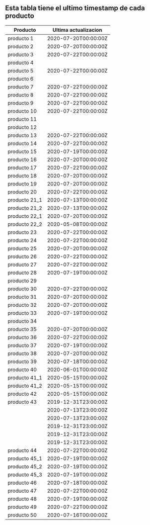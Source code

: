 ## Esta tabla tiene el ultimo timestamp de cada producto
|Producto|Ultima actualizacion |
|------ |------ |
|producto 1|2020-07-20T00:00:00Z|
|producto 2|2020-07-20T00:00:00Z|
|producto 3|2020-07-22T00:00:00Z|
|producto 4|
|producto 5|2020-07-22T00:00:00Z|
|producto 6|
|producto 7|2020-07-22T00:00:00Z|
|producto 8|2020-07-22T00:00:00Z|
|producto 9|2020-07-22T00:00:00Z|
|producto 10|2020-07-22T00:00:00Z|
|producto 11|
|producto 12|
|producto 13|2020-07-22T00:00:00Z|
|producto 14|2020-07-22T00:00:00Z|
|producto 15|2020-07-19T00:00:00Z|
|producto 16|2020-07-20T00:00:00Z|
|producto 17|2020-07-22T00:00:00Z|
|producto 18|2020-07-20T00:00:00Z|
|producto 19|2020-07-20T00:00:00Z|
|producto 20|2020-07-22T00:00:00Z|
|producto 21_1|2020-07-13T00:00:00Z|
|producto 21_2|2020-07-13T00:00:00Z|
|producto 22_1|2020-07-20T00:00:00Z|
|producto 22_2|2020-05-08T00:00:00Z|
|producto 23|2020-07-22T00:00:00Z|
|producto 24|2020-07-22T00:00:00Z|
|producto 25|2020-07-20T00:00:00Z|
|producto 26|2020-07-22T00:00:00Z|
|producto 27|2020-07-22T00:00:00Z|
|producto 28|2020-07-19T00:00:00Z|
|producto 29|
|producto 30|2020-07-22T00:00:00Z|
|producto 31|2020-07-20T00:00:00Z|
|producto 32|2020-07-20T00:00:00Z|
|producto 33|2020-07-19T00:00:00Z|
|producto 34|
|producto 35|2020-07-20T00:00:00Z|
|producto 36|2020-07-22T00:00:00Z|
|producto 37|2020-07-19T00:00:00Z|
|producto 38|2020-07-20T00:00:00Z|
|producto 39|2020-07-18T00:00:00Z|
|producto 40|2020-06-01T00:00:00Z|
|producto 41_1|2020-05-15T00:00:00Z|
|producto 41_2|2020-05-15T00:00:00Z|
|producto 42|2020-05-15T00:00:00Z|
|producto 43|2019-12-31T23:00:00Z|
| |2020-07-13T23:00:00Z|
| |2020-07-13T23:00:00Z|
| |2019-12-31T23:00:00Z|
| |2019-12-31T23:00:00Z|
| |2019-12-31T23:00:00Z|
|producto 44|2020-07-22T00:00:00Z|
|producto 45_1|2020-07-19T00:00:00Z|
|producto 45_2|2020-07-19T00:00:00Z|
|producto 45_3|2020-07-19T00:00:00Z|
|producto 46|2020-07-18T00:00:00Z|
|producto 47|2020-07-22T00:00:00Z|
|producto 48|2020-07-19T00:00:00Z|
|producto 49|2020-07-22T00:00:00Z|
|producto 50|2020-07-16T00:00:00Z|
